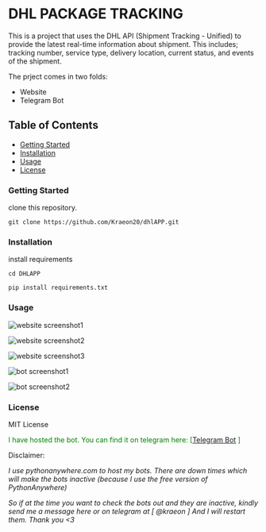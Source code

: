 # DHL PACKAGE TRACKING

This is a project that uses the DHL API (Shipment Tracking - Unified) to provide the latest real-time information about shipment.
This includes; tracking number, service type, delivery location, current status, and events of the shipment.


The prject comes in two folds:
- Website
- Telegram Bot


## Table of Contents
- [Getting Started](#getting-started)
- [Installation](#installation)
- [Usage](#usage)
- [License](#license)


### Getting Started

clone this repository.

``git clone https://github.com/Kraeon20/dhlAPP.git``


### Installation

install requirements

``cd DHLAPP``

``pip install requirements.txt``


### Usage

![website screenshot1](static/media/website_screenshot1.png)

![website screenshot2](static/media/website_screenshot2.png)

![website screenshot3](static/media/website_screenshot2.png)


![bot screenshot1](static/media/bot_screenshot1.png)

![bot screenshot2](static/media/bot_screenshot2.png)


### License

MIT License


<span style="color:green">I have hosted the bot. 
You can find it on telegram here: [<a href="https://t.me/dhl_package_tracker_bot" target="_blank">Telegram Bot</a>
]</span>

Disclaimer: 

*I use pythonanywhere.com to host my bots. There are down times which will make the bots inactive (because I use the free version of PythonAnywhere)*

*So if at the time you want to check the bots out and they are inactive, kindly send me a message here or on telegram at [ @kraeon ]
And I will restart them. Thank you <3*